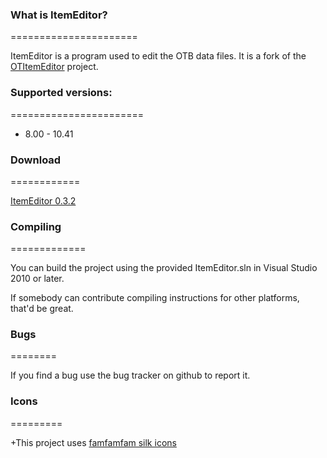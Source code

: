 ### What is ItemEditor?
======================

ItemEditor is a program used to edit the OTB data files. It is a fork of the [OTItemEditor](https://github.com/opentibia/item-editor) project.

### Supported versions:
=======================

* 8.00 - 10.41

### Download
============

[ItemEditor 0.3.2](https://www.dropbox.com/s/njddubj0a3g796z/ItemEditor.exe?dl=0)

### Compiling
=============

You can build the project using the provided ItemEditor.sln in Visual
Studio 2010 or later.

If somebody can contribute compiling instructions for other platforms, that'd be
great.

### Bugs
========

If you find a bug use the bug tracker on github to report it.


### Icons
=========

+This project uses [famfamfam silk icons](http://www.famfamfam.com/lab/icons/silk/)